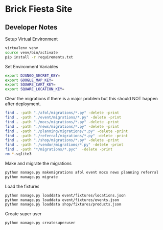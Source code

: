 # Brick Fiesta Site

## Developer Notes

Setup Virtual Environment
```bash
virtualenv venv
source venv/bin/activate
pip install -r requirements.txt
```

Set Environment Variables
```bash
export DJANGO_SECRET_KEY=
export GOOGLE_MAP_KEY=
export SQUARE_CART_KEY=
export SQUARE_LOCATION_KEY=
```

Clear the migrations if there is a major problem but this should NOT happen after deployment.
```bash
find . -path "./afol/migrations/*.py" -delete -print
find . -path "./event/migrations/*.py" -delete -print
find . -path "./mocs/migrations/*.py" -delete -print
find . -path "./news/migrations/*.py" -delete -print
find . -path "./planning/migrations/*.py" -delete -print
find . -path "./referral/migrations/*.py" -delete -print
find . -path "./shop/migrations/*.py" -delete -print
find . -path "./vendor/migrations/*.py" -delete -print
find . -path "*/migrations/*.pyc"  -delete -print
rm *.sqlite3
```

Make and migrate the migrations
```bash
python manage.py makemigrations afol event mocs news planning referral shop vendor
python manage.py migrate
```

Load the fixtures
```bash
python manage.py loaddata event/fixtures/locations.json
python manage.py loaddata event/fixtures/events.json
python manage.py loaddata shop/fixtures/products.json

```

Create super user
```bash
python manage.py createsuperuser
```
